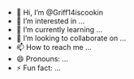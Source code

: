 - 👋 Hi, I’m @Griff14iscookin
- 👀 I’m interested in ...
- 🌱 I’m currently learning ...
- 💞️ I’m looking to collaborate on ...
- 📫 How to reach me ...
- 😄 Pronouns: ...
- ⚡ Fun fact: ...

<!---
Griff14iscookin/Griff14iscookin is a ✨ special ✨ repository because its `README.md` (this file) appears on your GitHub profile.
You can click the Preview link to take a look at your changes.
--->
